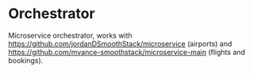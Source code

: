 # Orchestrator
Microservice orchestrator, works with https://github.com/jordanDSmoothStack/microservice (airports) and https://github.com/mvance-smoothstack/microservice-main (flights and bookings).
